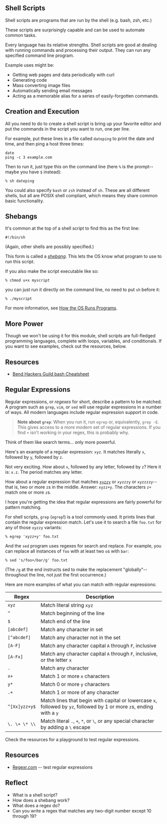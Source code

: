 <!-- Exploration 1.2: Shell Scripts and Regular Expressions -->

## Shell Scripts

Shell scripts are programs that are run by the shell (e.g. bash, zsh,
etc.)

These scripts are surprisingly capable and can be used to automate
common tasks.

Every language has its relative strengths. Shell scripts are good at
dealing with running commands and processing their output. They can run
any specified command line program.

Example uses might be:

* Getting web pages and data periodically with curl
* Generating code
* Mass converting image files
* Automatically sending email messages
* Acting as a memorable alias for a series of easily-forgotten commands.

## Creation and Execution

All you need to do to create a shell script is bring up your favorite
editor and put the commands in the script you want to run, one per line.

For example, put these lines in a file called `dateping` to print the
date and time, and then ping a host three times:

```
date
ping -c 3 example.com
```

Then to run it, just type this on the command line (here `%` is the
prompt--maybe you have `$` instead):

```
% sh dateping
```

You could also specify `bash` or `zsh` instead of `sh`. These are all
different shells, but all are POSIX shell compliant, which means they
share common basic functionality.

## Shebangs

It's common at the top of a shell script to find this as the first line:

```
#!/bin/sh
```

(Again, other shells are possibly specified.)

This form is called a
[_shebang_](https://en.wikipedia.org/wiki/Shebang_(Unix)). This lets the
OS know what program to use to run this script.

If you also make the script executable like so:

```
% chmod u+x myscript
```

you can just run it directly on the command line, no need to put `sh`
before it:

```
% ./myscript
```

For more information, see [How the OS Runs
Programs](https://canvas.oregonstate.edu/courses/1849663/pages/how-the-os-runs-programs).

## More Power

Though we won't be using it for this module, shell scripts are
full-fledged programming languages, complete with loops, variables, and
conditionals. If you want to see examples, check out the resources,
below.

## Resources

* [Bend Hackers Guild bash
  Cheatsheet](https://docs.google.com/document/d/12lT81cndJz25MFEYUY6O5xEnY5tBqJpCU4rMERbMq9Q/edit?usp=sharing)

## Regular Expressions

Regular expressions, or _regexes_ for short, describe a pattern to be
matched. A program such as `grep`, `vim`, or `sed` will use regular
expressions in a number of ways. All modern languages include regular
expression support in code.

> **Note about `grep`**: When you run it, run `egrep` or, equivalently,
> `grep -E`. This gives access to a more modern set of regular
> expressions. If you find `+` isn't working in your regex, this is
> probably why.

Think of them like search terms... only more powerful.

Here's an example of a regular expression: `xyz`. It matches literally
`x`, followed by `y`, followed by `z`.

Not very exciting. How about `x`, followed by any letter, followed by
`z`? Here it is: `x.z`. The period matches any letter.

How about a regular expression that matches
[`xyzzy`](https://en.wikipedia.org/wiki/Xyzzy_(computing)) or `xyzzzy`
or `xyzzzzy`--that is, two or more `z`s in the middle. Answer: `xyzz+y`.
The characters `z+` match one or more `z`s.

I hope you're getting the idea that regular expressions are fairly
powerful for pattern matching.

For shell scripts, `grep` (`egrep`!) is a tool commonly used. It prints
lines that contain the regular expression match. Let's use it to search
a file `foo.txt` for any of those `xyzzy` variants:

```
% egrep 'xyzz+y' foo.txt
```

And the `sed` program uses regexes for search and replace. For example,
you can replace all instances of `foo` with at least two `o`s with
`bar`:

```
% sed 's/foo+/bar/g' foo.txt
```

(The `/g` at the end instructs sed to make the replacement
"globally"--throughout the line, not just the first occurrence.)

Here are more examples of what you can match with regular expressions:

<!-- caption: Regular Expressions -->
|Regex|Description|
|-|-|
|`xyz`|Match literal string `xyz`|
|`^`|Match beginning of the line|
|`$`|Match end of the line|
|`[abcdef]`|Match any character in set|
|`[^abcdef]`|Match any character not in the set|
|`[A-F]`|Match any character capital `A` through `F`, inclusive|
|`[A-Fx]`|Match any character capital `A` through `F`, inclusive, or the letter `x`|
|`.`|Match any character|
|`x+`|Match 1 or more `x` characters|
|`y*`|Match 0 or more `y` characters|
|`.+`|Match 1 or more of any character|
|`^[Xx]yzz+y$`|Match lines that begin with capital or lowercase `x`, followed by `yz`, followed by 1 or more `z`s, ending with a `y`|
|`\. \+ \* \\`|Match literal `.`, `+`, `*`, or `\`, or any special character by adding a `\` escape|

Check the resources for a playground to test regular expressions.

## Resources

* [Regexr.com](https://regexr.com/) -- test regular expressions

## Reflect

* What is a shell script?
* How does a shebang work?
* What does a regex do?
* Can you write a regex that matches any two-digit number except 10 through 19?